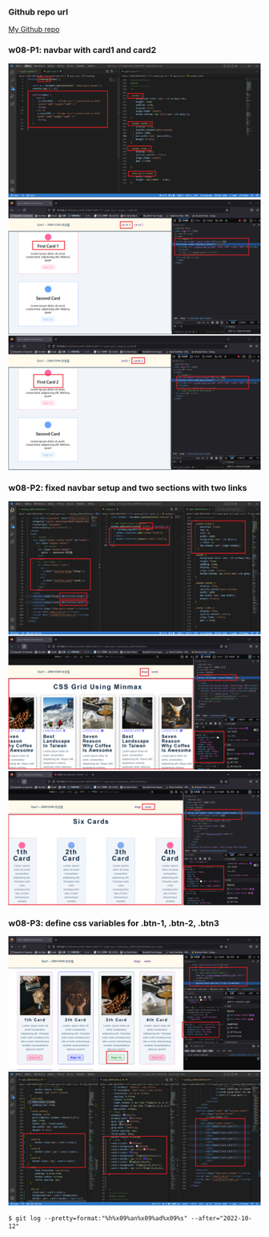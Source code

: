 ### Github repo url

[My Github repo](https://github.com/JKYROC/1111-sweb-demo-208410349.git)

### w08-P1: navbar with card1 and card2

![](w08-p1-1.png)
![](w08-p1-2.png)
![](w08-p1-3.png)

### w08-P2: fixed navbar setup and two sections with two links
![](w08-p2-1.png)
![](w08-p2-2.png)
![](w08-p2-3.png)

### w08-P3: define css variables for .btn-1, .btn-2, .btn3
![](w08-p3-1.png)
![](w08-p3-2.png)
```
$ git log --pretty=format:"%h%x09%an%x09%ad%x09%s" --after="2022-10-12"

```
